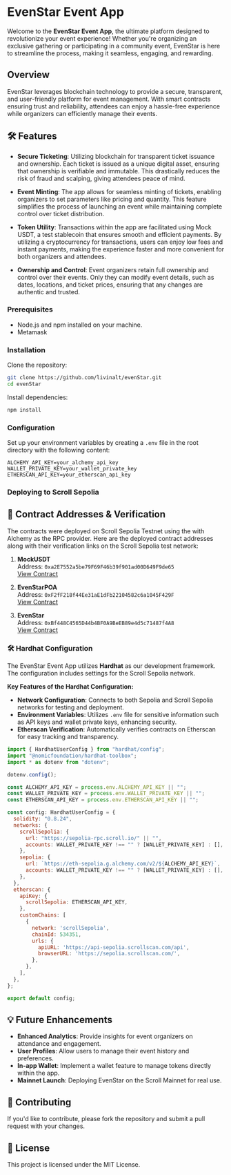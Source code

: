 # EvenStar Event App

Welcome to the **EvenStar Event App**, the ultimate platform designed to revolutionize your event experience! Whether you're organizing an exclusive gathering or participating in a community event, EvenStar is here to streamline the process, making it seamless, engaging, and rewarding.

## Overview

EvenStar leverages blockchain technology to provide a secure, transparent, and user-friendly platform for event management. With smart contracts ensuring trust and reliability, attendees can enjoy a hassle-free experience while organizers can efficiently manage their events.

## 🛠 Features

- **Secure Ticketing**: Utilizing blockchain for transparent ticket issuance and ownership. Each ticket is issued as a unique digital asset, ensuring that ownership is verifiable and immutable. This drastically reduces the risk of fraud and scalping, giving attendees peace of mind.
  
- **Event Minting**: The app allows for seamless minting of tickets, enabling organizers to set parameters like pricing and quantity. This feature simplifies the process of launching an event while maintaining complete control over ticket distribution.
  
- **Token Utility**: Transactions within the app are facilitated using Mock USDT, a test stablecoin that ensures smooth and efficient payments. By utilizing a cryptocurrency for transactions, users can enjoy low fees and instant payments, making the experience faster and more convenient for both organizers and attendees.
  
- **Ownership and Control**: Event organizers retain full ownership and control over their events. Only they can modify event details, such as dates, locations, and ticket prices, ensuring that any changes are authentic and trusted.


### Prerequisites

- Node.js and npm installed on your machine.
- Metamask

### Installation

Clone the repository:

```bash
git clone https://github.com/livinalt/evenStar.git
cd evenStar
```

Install dependencies:

```bash
npm install
```

### Configuration

Set up your environment variables by creating a `.env` file in the root directory with the following content:

```
ALCHEMY_API_KEY=your_alchemy_api_key
WALLET_PRIVATE_KEY=your_wallet_private_key
ETHERSCAN_API_KEY=your_etherscan_api_key
```

### Deploying to Scroll Sepolia



## 🔗 Contract Addresses & Verification

The contracts were deployed on Scroll Sepolia Testnet using the with Alchemy as the RPC provider. Here are the deployed contract addresses along with their verification links on the Scroll Sepolia test network:

1. **MockUSDT**  
   Address: `0xa2E7552a5be79F69F46b39f901ad00D649F9de65`  
   [View Contract](https://sepolia.scrollscan.com/address/0xa2E7552a5be79F69F46b39f901ad00D649F9de65#code)

2. **EvenStarPOA**  
   Address: `0xF2fF218f44Ee31aE1dFb22104582c6a1045F429F`  
   [View Contract](https://sepolia.scrollscan.com/address/0xF2fF218f44Ee31aE1dFb22104582c6a1045F429F#code)

3. **EvenStar**  
   Address: `0xBf448C4565D44b4BF0A9BeEB89e4d5c71487f4A8`  
   [View Contract](https://sepolia.scrollscan.com/address/0xBf448C4565D44b4BF0A9BeEB89e4d5c71487f4A8#code)



### 🛠 Hardhat Configuration

The EvenStar Event App utilizes **Hardhat** as our development framework. The configuration includes settings for the Scroll Sepolia network.

**Key Features of the Hardhat Configuration:**
- **Network Configuration**: Connects to both Sepolia and Scroll Sepolia networks for testing and deployment.
- **Environment Variables**: Utilizes `.env` file for sensitive information such as API keys and wallet private keys, enhancing security.
- **Etherscan Verification**: Automatically verifies contracts on Etherscan for easy tracking and transparency.


```javascript
import { HardhatUserConfig } from "hardhat/config";
import "@nomicfoundation/hardhat-toolbox";
import * as dotenv from "dotenv";

dotenv.config();

const ALCHEMY_API_KEY = process.env.ALCHEMY_API_KEY || "";
const WALLET_PRIVATE_KEY = process.env.WALLET_PRIVATE_KEY || "";
const ETHERSCAN_API_KEY = process.env.ETHERSCAN_API_KEY || "";

const config: HardhatUserConfig = {
  solidity: "0.8.24",
  networks: {
    scrollSepolia: {
      url: "https://sepolia-rpc.scroll.io/" || "",
      accounts: WALLET_PRIVATE_KEY !== "" ? [WALLET_PRIVATE_KEY] : [],
    },
    sepolia: {
      url: `https://eth-sepolia.g.alchemy.com/v2/${ALCHEMY_API_KEY}`,
      accounts: WALLET_PRIVATE_KEY !== "" ? [WALLET_PRIVATE_KEY] : [],
    },
  },
  etherscan: {
    apiKey: {
      scrollSepolia: ETHERSCAN_API_KEY,
    },
    customChains: [
      {
        network: 'scrollSepolia',
        chainId: 534351,
        urls: {
          apiURL: 'https://api-sepolia.scrollscan.com/api',
          browserURL: 'https://sepolia.scrollscan.com/',
        },
      },
    ],
  },
};

export default config;
```

## 💡 Future Enhancements

- **Enhanced Analytics**: Provide insights for event organizers on attendance and engagement.
- **User Profiles**: Allow users to manage their event history and preferences.
- **In-app Wallet**: Implement a wallet feature to manage tokens directly within the app.
- **Mainnet Launch**: Deploying EvenStar on the Scroll Mainnet for real use.

## 🤝 Contributing

If you'd like to contribute, please fork the repository and submit a pull request with your changes.

## 📝 License

This project is licensed under the MIT License.
